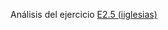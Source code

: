Análisis del ejercicio
[E2.5 (iiglesias)](https://docs.google.com/document/d/11SA8Zj8eNETmTUgpUfzXUYhpWoQ5hQx0NogvI8_JoyM/edit#)
